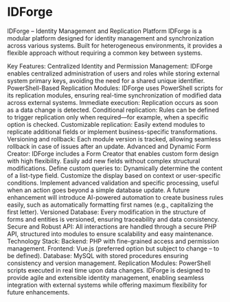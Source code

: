 # IDForge

IDForge – Identity Management and Replication Platform
IDForge is a modular platform designed for identity management and synchronization across various systems. Built for heterogeneous environments, it provides a flexible approach without requiring a common key between systems.

Key Features:
Centralized Identity and Permission Management: IDForge enables centralized administration of users and roles while storing external system primary keys, avoiding the need for a shared unique identifier.
PowerShell-Based Replication Modules: IDForge uses PowerShell scripts for its replication modules, ensuring real-time synchronization of modified data across external systems.
Immediate execution: Replication occurs as soon as a data change is detected.
Conditional replication: Rules can be defined to trigger replication only when required—for example, when a specific option is checked.
Customizable replication: Easily extend modules to replicate additional fields or implement business-specific transformations.
Versioning and rollback: Each module version is tracked, allowing seamless rollback in case of issues after an update.
Advanced and Dynamic Form Creator: IDForge includes a Form Creator that enables custom form design with high flexibility.
Easily add new fields without complex structural modifications.
Define custom queries to:
Dynamically determine the content of a list-type field.
Customize the display based on context or user-specific conditions.
Implement advanced validation and specific processing, useful when an action goes beyond a simple database update.
A future enhancement will introduce AI-powered automation to create business rules easily, such as automatically formatting first names (e.g., capitalizing the first letter).
Versioned Database: Every modification in the structure of forms and entities is versioned, ensuring traceability and data consistency.
Secure and Robust API: All interactions are handled through a secure PHP API, structured into modules to ensure scalability and easy maintenance.
Technology Stack:
Backend: PHP with fine-grained access and permission management.
Frontend: Vue.js (preferred option but subject to change – to be defined).
Database: MySQL with stored procedures ensuring consistency and version management.
Replication Modules: PowerShell scripts executed in real time upon data changes.
IDForge is designed to provide agile and extensible identity management, enabling seamless integration with external systems while offering maximum flexibility for future enhancements.
